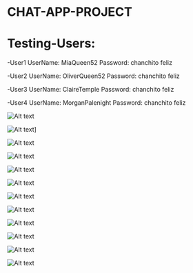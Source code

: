 # CHAT-APP-PROJECT

# Testing-Users:

-User1
UserName: MiaQueen52
Password: chanchito feliz

-User2
UserName: OliverQueen52
Password: chanchito feliz

-User3
UserName: ClaireTemple
Password: chanchito feliz

-User4
UserName: MorganPalenight
Password: chanchito feliz

![Alt text](<1-Chat App - Personal_ Microsoft​ Edge 29_06_2023 07_17_03 p. m..png>)

![Alt text](<2-Chat App - Personal_ Microsoft​ Edge 29_06_2023 07_17_36 p. m..png>)]

![Alt text](<3-Chat App - Personal_ Microsoft​ Edge 29_06_2023 07_18_29 p. m..png>)

![Alt text](<4-Chat App - Personal_ Microsoft​ Edge 29_06_2023 07_18_54 p. m..png>)

![Alt text](<5-Chat App - Personal_ Microsoft​ Edge 29_06_2023 07_18_54 p. m..png>)

![Alt text](<6-Chat App - Personal_ Microsoft​ Edge 29_06_2023 07_21_36 p. m..png>)

![Alt text](<7-Chat App - Personal_ Microsoft​ Edge 29_06_2023 07_21_44 p. m..png>)

![Alt text](<8-Chat App - Personal_ Microsoft​ Edge 29_06_2023 07_22_00 p. m..png>)

![Alt text](<9-Chat App - Personal_ Microsoft​ Edge 29_06_2023 07_23_10 p. m..png>)

![Alt text](<10-Chat App - Personal_ Microsoft​ Edge 29_06_2023 07_23_18 p. m..png>)

![Alt text](<11-Chat App - Personal_ Microsoft​ Edge 29_06_2023 07_23_26 p. m..png>)

![Alt text](<12-Chat App - Personal_ Microsoft​ Edge 29_06_2023 07_23_36 p. m..png>)